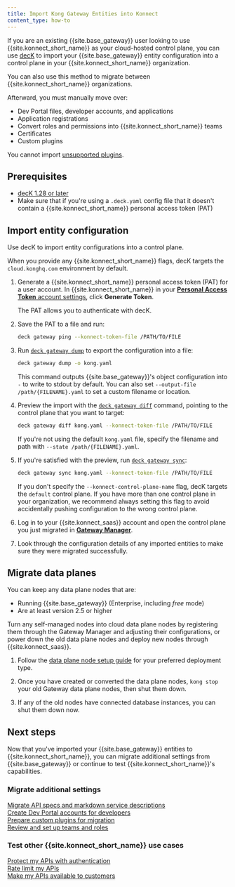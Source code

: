 ```yaml
---
title: Import Kong Gateway Entities into Konnect
content_type: how-to
---
```


If you are an existing {{site.base_gateway}} user looking to use {{site.konnect_short_name}}
as your cloud-hosted control plane, you can use [decK](/deck/) to import your
{{site.base_gateway}} entity configuration into a control plane in your
{{site.konnect_short_name}} organization.

You can also use this method to migrate between {{site.konnect_short_name}} organizations.

Afterward, you must manually move over:
* Dev Portal files, developer accounts, and applications
* Application registrations
* Convert roles and permissions into {{site.konnect_short_name}} teams
* Certificates
* Custom plugins

You cannot import [unsupported plugins](/konnect/servicehub/plugins/#plugin-limitations).

## Prerequisites

* [decK 1.28 or later](/deck/latest/installation/)
* Make sure that if you're using a `.deck.yaml` config file that it doesn't contain a {{site.konnect_short_name}} personal access token (PAT)

## Import entity configuration

Use decK to import entity configurations into a control plane.

When you provide any {{site.konnect_short_name}} flags, decK targets the `cloud.konghq.com` environment by default.

1. Generate a {{site.konnect_short_name}} personal access token (PAT) for a user account. In {{site.konnect_short_name}} in your [**Personal Access Token** account settings](https://cloud.konghq.com/global/account/tokens), click **Generate Token**.
  
    The PAT allows you to authenticate with decK.

1. Save the PAT to a file and run: 

    ```sh
    deck gateway ping --konnect-token-file /PATH/TO/FILE
    ```

1. Run [`deck gateway dump`](/deck/latest/reference/deck_gateway_dump/) to export the configuration into a file:

    ```sh
    deck gateway dump -o kong.yaml
    ```

    This command outputs {{site.base_gateway}}'s object configuration into
    `-` to write to stdout by default. You can also set `--output-file /path/{FILENAME}.yaml`
    to set a custom filename or location.

1. Preview the import with the [`deck gateway diff`](/deck/latest/reference/deck_gateway_diff/)
command, pointing to the control plane that you want to target:

    ```sh
    deck gateway diff kong.yaml --konnect-token-file /PATH/TO/FILE
    ```

    If you're not using the default `kong.yaml` file, specify the filename and
    path with `--state /path/{FILENAME}.yaml`.

1. If you're satisfied with the preview, run [`deck gateway sync`](/deck/latest/reference/deck_gateway_sync/):

    ```sh
    deck gateway sync kong.yaml --konnect-token-file /PATH/TO/FILE
    ```

    If you don't specify the `--konnect-control-plane-name` flag, decK targets the
    `default` control plane. If you have more than one control plane in your
    organization, we recommend always setting this flag to avoid accidentally
    pushing configuration to the wrong control plane.

1. Log in to your {{site.konnect_saas}} account and open the control plane you just migrated in [**Gateway Manager**](https://cloud.konghq.com/gateway-manager/).

1. Look through the configuration details of any imported entities to make sure
they were migrated successfully.

## Migrate data planes

You can keep any data plane nodes that are:
* Running {{site.base_gateway}} (Enterprise, including _free_ mode)
* Are at least version 2.5 or higher

Turn any self-managed nodes into cloud data plane nodes by registering them
through the Gateway Manager and adjusting their configurations, or power down
the old data plane nodes and deploy new nodes through {{site.konnect_saas}}.

1. Follow the [data plane node setup guide](/konnect/gateway-manager/#data-plane-nodes) for
your preferred deployment type.

2. Once you have created or converted the data plane nodes, `kong stop` your
old Gateway data plane nodes, then shut them down.

3. If any of the old nodes have connected database instances,
you can shut them down now.

## Next steps

Now that you've imported your {{site.base_gateway}} entities to {{site.konnect_short_name}}, you can migrate additional settings from {{site.base_gateway}} or continue to test {{site.konnect_short_name}}'s capabilities.

### Migrate additional settings

<div class="docs-grid-install max-4">

  <a href="/konnect/api-products/service-documentation/" class="docs-grid-install-block no-description">
    <img class="install-icon no-image-expand" src="/assets/images/icons/documentation/icn-flag.svg" alt="">
    <div class="install-text">Migrate API specs and markdown service descriptions</div>
  </a>

  <a href="/konnect/dev-portal/dev-reg/" class="docs-grid-install-block no-description">
    <img class="install-icon no-image-expand" src="/assets/images/icons/documentation/icn-flag.svg" alt="">
    <div class="install-text">Create Dev Portal accounts for developers</div>
  </a>

  <a href="/konnect/gateway-manager/plugins/#custom-plugins" class="docs-grid-install-block no-description">
    <img class="install-icon no-image-expand" src="/assets/images/icons/documentation/icn-flag.svg" alt="">
    <div class="install-text">Prepare custom plugins for migration</div>
  </a>

  <a href="/konnect/org-management/teams-and-roles/" class="docs-grid-install-block no-description">
    <img class="install-icon no-image-expand" src="/assets/images/icons/documentation/icn-flag.svg" alt="">
    <div class="install-text">Review and set up teams and roles</div>
  </a>

</div>

### Test other {{site.konnect_short_name}} use cases

<div class="docs-grid-install max-3">
  
  <a href="/hub/kong-inc/key-auth/how-to/basic-example/?tab=konnect-api" class="docs-grid-install-block no-description">
    <img class="install-icon no-image-expand" src="/assets/images/icons/documentation/icn-flag.svg" alt="">
    <div class="install-text">Protect my APIs with authentication</div>
  </a>

  <a href="/hub/kong-inc/rate-limiting/?tab=konnect-api" class="docs-grid-install-block no-description">
    <img class="install-icon no-image-expand" src="/assets/images/icons/documentation/icn-flag.svg" alt="">
    <div class="install-text">Rate limit my APIs</div>
  </a>

  <a href="/konnect/dev-portal/applications/enable-app-reg/" class="docs-grid-install-block no-description">
    <img class="install-icon no-image-expand" src="/assets/images/icons/documentation/icn-flag.svg" alt="">
    <div class="install-text">Make my APIs available to customers</div>
  </a>

</div>
